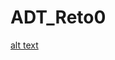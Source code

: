 # ADT_Reto0
[alt text](https://github.com/NicoRodBilbao/ADT_Reto0/blob/main/doc/uml/ClassDiagram.png?raw=true)
